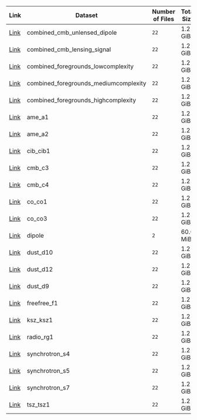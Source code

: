 |                                      Link                                      |                Dataset                | Number of Files | Total Size |
| ------------------------------------------------------------------------------ | ------------------------------------- | --------------- | ---------- |
| [Link](panexv1-litebird-equatorial-combined_cmb_unlensed_dipole.html)          | combined_cmb_unlensed_dipole          | `22`            | 1.2 GiB    |
| [Link](panexv1-litebird-equatorial-combined_cmb_lensing_signal.html)           | combined_cmb_lensing_signal           | `22`            | 1.2 GiB    |
| [Link](panexv1-litebird-equatorial-combined_foregrounds_lowcomplexity.html)    | combined_foregrounds_lowcomplexity    | `22`            | 1.2 GiB    |
| [Link](panexv1-litebird-equatorial-combined_foregrounds_mediumcomplexity.html) | combined_foregrounds_mediumcomplexity | `22`            | 1.2 GiB    |
| [Link](panexv1-litebird-equatorial-combined_foregrounds_highcomplexity.html)   | combined_foregrounds_highcomplexity   | `22`            | 1.2 GiB    |
| [Link](panexv1-litebird-equatorial-ame_a1.html)                                | ame_a1                                | `22`            | 1.2 GiB    |
| [Link](panexv1-litebird-equatorial-ame_a2.html)                                | ame_a2                                | `22`            | 1.2 GiB    |
| [Link](panexv1-litebird-equatorial-cib_cib1.html)                              | cib_cib1                              | `22`            | 1.2 GiB    |
| [Link](panexv1-litebird-equatorial-cmb_c3.html)                                | cmb_c3                                | `22`            | 1.2 GiB    |
| [Link](panexv1-litebird-equatorial-cmb_c4.html)                                | cmb_c4                                | `22`            | 1.2 GiB    |
| [Link](panexv1-litebird-equatorial-co_co1.html)                                | co_co1                                | `22`            | 1.2 GiB    |
| [Link](panexv1-litebird-equatorial-co_co3.html)                                | co_co3                                | `22`            | 1.2 GiB    |
| [Link](panexv1-litebird-equatorial-dipole.html)                                | dipole                                | `2`             | 60.0 MiB   |
| [Link](panexv1-litebird-equatorial-dust_d10.html)                              | dust_d10                              | `22`            | 1.2 GiB    |
| [Link](panexv1-litebird-equatorial-dust_d12.html)                              | dust_d12                              | `22`            | 1.2 GiB    |
| [Link](panexv1-litebird-equatorial-dust_d9.html)                               | dust_d9                               | `22`            | 1.2 GiB    |
| [Link](panexv1-litebird-equatorial-freefree_f1.html)                           | freefree_f1                           | `22`            | 1.2 GiB    |
| [Link](panexv1-litebird-equatorial-ksz_ksz1.html)                              | ksz_ksz1                              | `22`            | 1.2 GiB    |
| [Link](panexv1-litebird-equatorial-radio_rg1.html)                             | radio_rg1                             | `22`            | 1.2 GiB    |
| [Link](panexv1-litebird-equatorial-synchrotron_s4.html)                        | synchrotron_s4                        | `22`            | 1.2 GiB    |
| [Link](panexv1-litebird-equatorial-synchrotron_s5.html)                        | synchrotron_s5                        | `22`            | 1.2 GiB    |
| [Link](panexv1-litebird-equatorial-synchrotron_s7.html)                        | synchrotron_s7                        | `22`            | 1.2 GiB    |
| [Link](panexv1-litebird-equatorial-tsz_tsz1.html)                              | tsz_tsz1                              | `22`            | 1.2 GiB    |
